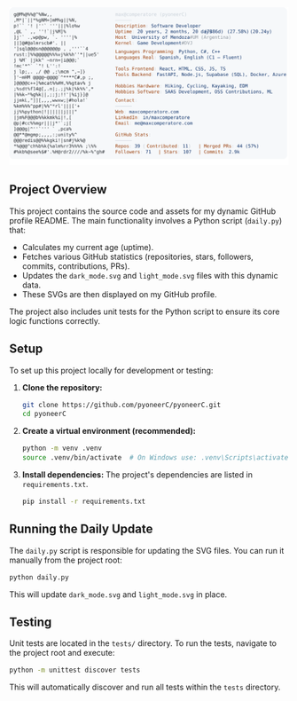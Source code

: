 <a href="https://maxcomperatore.com">
  <picture>
    <source media="(prefers-color-scheme: dark)" srcset="https://raw.githubusercontent.com/pyoneerC/pyoneerC/main/dark_mode.svg">
    <img alt="Max Comperatore GitHub Profile README" src="https://raw.githubusercontent.com/pyoneerC/pyoneerC/main/light_mode.svg">
  </picture>
</a>

## Project Overview

This project contains the source code and assets for my dynamic GitHub profile README.
The main functionality involves a Python script (`daily.py`) that:
- Calculates my current age (uptime).
- Fetches various GitHub statistics (repositories, stars, followers, commits, contributions, PRs).
- Updates the `dark_mode.svg` and `light_mode.svg` files with this dynamic data.
- These SVGs are then displayed on my GitHub profile.

The project also includes unit tests for the Python script to ensure its core logic functions correctly.

## Setup

To set up this project locally for development or testing:

1.  **Clone the repository:**
    ```bash
    git clone https://github.com/pyoneerC/pyoneerC.git
    cd pyoneerC
    ```

2.  **Create a virtual environment (recommended):**
    ```bash
    python -m venv .venv
    source .venv/bin/activate  # On Windows use: .venv\Scripts\activate
    ```

3.  **Install dependencies:**
    The project's dependencies are listed in `requirements.txt`.
    ```bash
    pip install -r requirements.txt
    ```

## Running the Daily Update

The `daily.py` script is responsible for updating the SVG files. You can run it manually from the project root:

```bash
python daily.py
```
This will update `dark_mode.svg` and `light_mode.svg` in place.

## Testing

Unit tests are located in the `tests/` directory. To run the tests, navigate to the project root and execute:

```bash
python -m unittest discover tests
```
This will automatically discover and run all tests within the `tests` directory.
